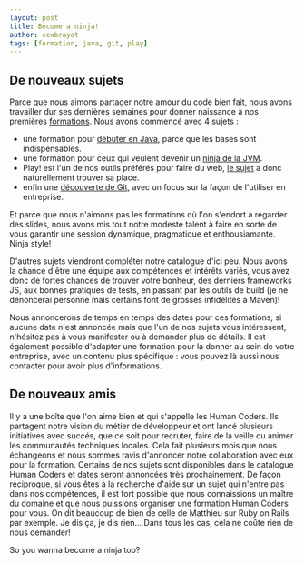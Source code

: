 ```yaml
---
layout: post
title: Become a ninja!
author: cexbrayat
tags: [formation, java, git, play]
---
```


<h2>De nouveaux sujets</h2>

Parce que nous aimons partager notre amour du code bien fait, nous avons travailler dur ses dernières semaines pour donner naissance à nos premières [formations](http://ninja-squad.com/training). Nous avons commencé avec 4 sujets :
- une formation pour [débuter en Java](http://ninja-squad.com/training/java), parce que les bases sont indispensables.
- une formation pour ceux qui veulent devenir un [ninja de la JVM](http://ninja-squad.com/training/java-ninja).
- Play! est l'un de nos outils préférés pour faire du web, [le sujet](http://ninja-squad.com/training/play-framework) a donc naturellement trouver sa place.
- enfin une [découverte de Git](http://ninja-squad.com/training/git), avec un focus sur la façon de l'utiliser en entreprise.

Et parce que nous n'aimons pas les formations où l'on s'endort à regarder des slides, nous avons mis tout notre modeste talent à faire en sorte de vous garantir une session dynamique, pragmatique et enthousiamante. Ninja style!

D'autres sujets viendront compléter notre catalogue d'ici peu. Nous avons la chance d'être une équipe aux compétences et intérêts variés, vous avez donc de fortes chances de trouver votre bonheur, des derniers frameworks JS, aux bonnes pratiques de tests, en passant par les outils de build (je ne dénoncerai personne mais certains font de grosses infidélités à Maven)!

Nous annoncerons de temps en temps des dates pour ces formations; si aucune date n'est annoncée mais que l'un de nos sujets vous intéressent, n'hésitez pas à vous manifester ou à demander plus de détails. Il est également possible d'adapter une formation pour la donner au sein de votre entreprise, avec un contenu plus spécifique : vous pouvez là aussi nous contacter pour avoir plus d'informations.

<h2>De nouveaux amis</h2>

Il y a une boîte que l'on aime bien et qui s'appelle les Human Coders. Ils partagent notre vision du métier de développeur et ont lancé plusieurs initiatives avec succés, que ce soit pour recruter, faire de la veille ou animer les communautés techniques locales. Cela fait plusieurs mois que nous échangeons et nous sommes ravis d'annoncer notre collaboration avec eux pour la formation. Certains de nos sujets sont disponibles dans le catalogue Human Coders et dates seront annoncées très prochainement. De façon réciproque, si vous êtes à la recherche d'aide sur un sujet qui n'entre pas dans nos compétences, il est fort possible que nous connaissions un maître du domaine et que nous puissions organiser une formation Human Coders pour vous. On dit beaucoup de bien de celle de Matthieu sur Ruby on Rails par exemple. Je dis ça, je dis rien... Dans tous les cas, cela ne coûte rien de nous demander!

So you wanna become a ninja too?

